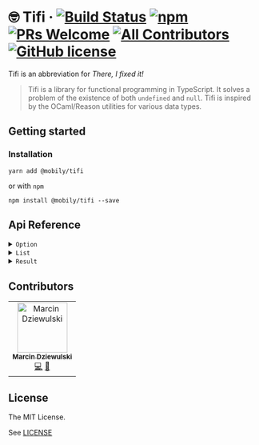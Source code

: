  # 🤓 Tifi &middot; [![Build Status](https://img.shields.io/travis/com/mobily/tifi.svg?style=flat-square)](https://travis-ci.com/mobily/tifi) [![npm](https://img.shields.io/npm/v/@mobily/tifi.svg?style=flat-square)](https://www.npmjs.com/package/@mobily/tifi)  [![PRs Welcome](https://img.shields.io/badge/PRs-welcome-brightgreen.svg?style=flat-square)](http://makeapullrequest.com) [![All Contributors](https://img.shields.io/badge/all_contributors-1-orange.svg?style=flat-square)](#contributors) [![GitHub license](https://img.shields.io/badge/license-MIT-blue.svg?style=flat-square)](https://github.com/mobily/tifi/blob/master/LICENSE)

Tifi is an abbreviation for _There, I fixed it!_

> Tifi is a library for functional programming in TypeScript. It solves a problem of the existence of both <code>undefined</code> and <code>null</code>. Tifi is inspired by the OCaml/Reason utilities for various data types.

## Getting started

### Installation

```shell
yarn add @mobily/tifi
```

or with `npm`

```shell
npm install @mobily/tifi --save
```

## Api Reference

<!-- TOC:START - Do not remove or modify this section -->
<details>
<summary><code>Option</code></summary>

* [fromNullable](docs/option.md#fromnullable)
* [fromFalsy](docs/option.md#fromfalsy)
* [fromPredicate](docs/option.md#frompredicate)
* [isSome](docs/option.md#issome)
* [isNone](docs/option.md#isnone)
* [flatMap](docs/option.md#flatmap)
* [mapNullable](docs/option.md#mapnullable)
* [map](docs/option.md#map)
* [mapWithDefault](docs/option.md#mapwithdefault)
* [getExn](docs/option.md#getexn)
* [getWithDefault](docs/option.md#getwithdefault)
* [match](docs/option.md#match)
* [toNullable](docs/option.md#tonullable)
* [toUndefined](docs/option.md#toundefined)
</details>

<details>
<summary><code>List</code></summary>

* [head](docs/list.md#head)
* [tail](docs/list.md#tail)
* [get](docs/list.md#get)
* [getBy](docs/list.md#getby)
* [take](docs/list.md#take)
* [drop](docs/list.md#drop)
* [splitAt](docs/list.md#splitat)
</details>

<details>
<summary><code>Result</code></summary>

* [fromNullable](docs/result.md#fromnullable)
* [fromFalsy](docs/result.md#fromfalsy)
* [fromPredicate](docs/result.md#frompredicate)
* [isOk](docs/result.md#isok)
* [isError](docs/result.md#iserror)
* [flatMap](docs/result.md#flatmap)
* [map](docs/result.md#map)
* [mapWithDefault](docs/result.md#mapwithdefault)
* [getExn](docs/result.md#getexn)
* [getWithDefault](docs/result.md#getwithdefault)
* [match](docs/result.md#match)
</details>

<!-- TOC:END -->

## Contributors

<!-- ALL-CONTRIBUTORS-LIST:START - Do not remove or modify this section -->
<!-- prettier-ignore -->
<table><tr><td align="center"><a href="https://twitter.com/__marcin_"><img src="https://avatars1.githubusercontent.com/u/1467712?v=4" width="100px;" alt="Marcin Dziewulski"/><br /><sub><b>Marcin Dziewulski</b></sub></a><br /><a href="https://github.com/mobily/tifi/commits?author=mobily" title="Code">💻</a> <a href="https://github.com/mobily/tifi/commits?author=mobily" title="Documentation">📖</a></td></tr></table>

<!-- ALL-CONTRIBUTORS-LIST:END -->

## License

The MIT License.

See [LICENSE](LICENSE)
